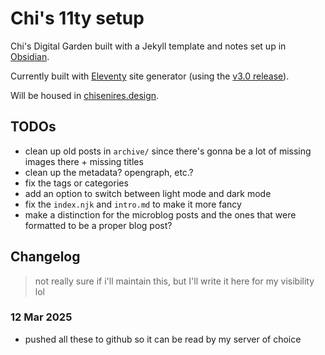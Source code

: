 # Chi's 11ty setup

Chi's Digital Garden built with a Jekyll template and notes set up in [Obsidian](https://obsidian.md).

Currently built with [Eleventy](https://www.11ty.dev/) site generator (using the [v3.0 release](https://github.com/11ty/eleventy/releases/tag/v3.0.0)).

Will be housed in [chisenires.design](https://chisenires.design).

## TODOs

- clean up old posts in `archive/` since there's gonna be a lot of missing images there + missing titles
- clean up the metadata? opengraph, etc.?
- fix the tags or categories
- add an option to switch between light mode and dark mode
- fix the `index.njk` and `intro.md` to make it more fancy
- make a distinction for the microblog posts and the ones that were formatted to be a proper blog post?

## Changelog

> not really sure if i'll maintain this, but I'll write it here for my visibility lol

### 12 Mar 2025
- pushed all these to github so it can be read by my server of choice